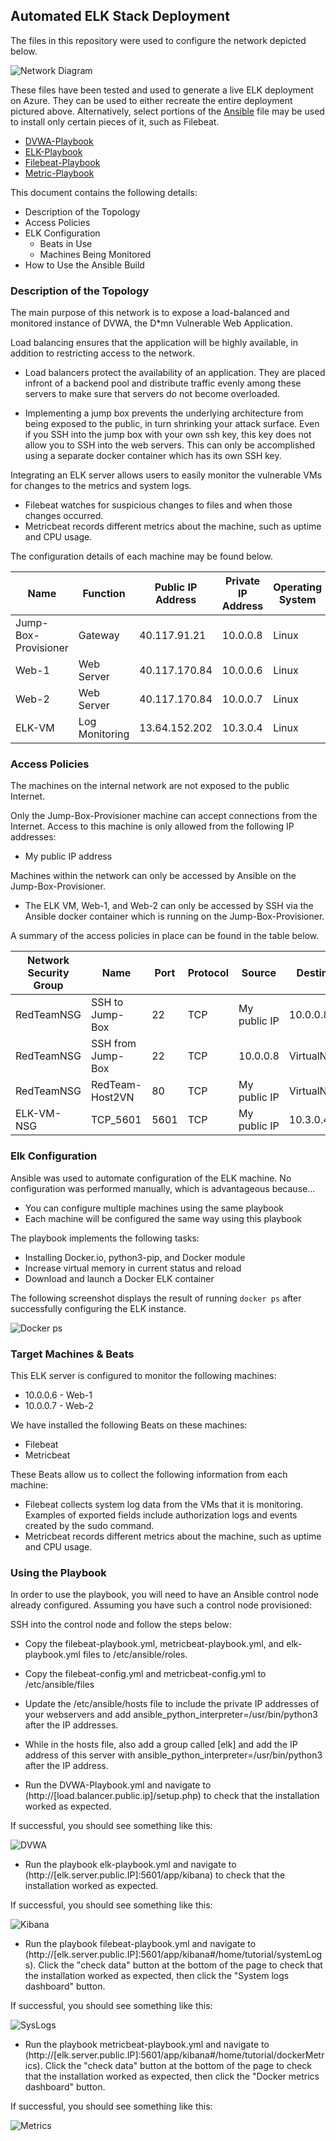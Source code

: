 ## Automated ELK Stack Deployment

The files in this repository were used to configure the network depicted below.

![Network Diagram](https://github.com/arice1606/Cybersecurity-Project-One/blob/main/Diagrams/Elk%20Azure%20Network%20Diagram.drawio.png)

These files have been tested and used to generate a live ELK deployment on Azure. They can be used to either recreate the entire deployment pictured above. Alternatively, select portions of the [Ansible](https://github.com/arice1606/Cybersecurity-Project-One/tree/main/Ansible) file may be used to install only certain pieces of it, such as Filebeat.

  - [DVWA-Playbook](https://github.com/arice1606/Cybersecurity-Project-One/blob/main/Ansible/DVWA-Playbook.yml)
  - [ELK-Playbook](https://github.com/arice1606/Cybersecurity-Project-One/blob/main/Ansible/elk-playbook.yml)
  - [Filebeat-Playbook](https://github.com/arice1606/Cybersecurity-Project-One/blob/main/Ansible/filebeat-playbook.yml)
  - [Metric-Playbook](https://github.com/arice1606/Cybersecurity-Project-One/blob/main/Ansible/metricbeat-playbook.yml)

This document contains the following details:
- Description of the Topology
- Access Policies
- ELK Configuration
  - Beats in Use
  - Machines Being Monitored
- How to Use the Ansible Build

### Description of the Topology

The main purpose of this network is to expose a load-balanced and monitored instance of DVWA, the D*mn Vulnerable Web Application.

Load balancing ensures that the application will be highly available, in addition to restricting access to the network.
- Load balancers protect the availability of an application. They are placed infront of a backend pool and distribute traffic evenly among these servers to make sure that servers do not become overloaded. 

- Implementing a jump box prevents the underlying architecture from being exposed to the public, in turn shrinking your attack surface. Even if you SSH into the jump box with your own ssh key, this key does not allow you to SSH into the web servers. This can only be accomplished using a separate docker container which has its own SSH key.

Integrating an ELK server allows users to easily monitor the vulnerable VMs for changes to the metrics and system logs.
- Filebeat watches for suspicious changes to files and when those changes occurred.
- Metricbeat records different metrics about the machine, such as uptime and CPU usage.

The configuration details of each machine may be found below.

| Name                 | Function       | Public IP Address | Private IP Address | Operating System |
|----------------------|----------------|-------------------|--------------------|------------------|
| Jump-Box-Provisioner | Gateway        | 40.117.91.21      | 10.0.0.8           | Linux            |
| Web-1                | Web Server     | 40.117.170.84     | 10.0.0.6           | Linux            |
| Web-2                | Web Server     | 40.117.170.84     | 10.0.0.7           | Linux            |
| ELK-VM               | Log Monitoring | 13.64.152.202     | 10.3.0.4           | Linux            |

### Access Policies

The machines on the internal network are not exposed to the public Internet. 

Only the Jump-Box-Provisioner machine can accept connections from the Internet. Access to this machine is only allowed from the following IP addresses:
- My public IP address

Machines within the network can only be accessed by Ansible on the Jump-Box-Provisioner.
- The ELK VM, Web-1, and Web-2 can only be accessed by SSH via the Ansible docker container which is running on the Jump-Box-Provisioner.

A summary of the access policies in place can be found in the table below.

| Network Security Group | Name              | Port | Protocol | Source       | Destination    |
|------------------------|-------------------|------|----------|--------------|----------------|
| RedTeamNSG             | SSH to Jump-Box   | 22   | TCP      | My public IP | 10.0.0.8       |
| RedTeamNSG             | SSH from Jump-Box | 22   | TCP      | 10.0.0.8     | VirtualNetwork |
| RedTeamNSG             | RedTeam-Host2VN   | 80   | TCP      | My public IP | VirtualNetwork |
| ELK-VM-NSG             | TCP_5601          | 5601 | TCP      | My public IP | 10.3.0.4       |

### Elk Configuration

Ansible was used to automate configuration of the ELK machine. No configuration was performed manually, which is advantageous because...
- You can configure multiple machines using the same playbook
- Each machine will be configured the same way using this playbook

The playbook implements the following tasks:
- Installing Docker.io, python3-pip, and Docker module
- Increase virtual memory in current status and reload
- Download and launch a Docker ELK container

The following screenshot displays the result of running `docker ps` after successfully configuring the ELK instance.

![Docker ps](https://github.com/arice1606/Cybersecurity-Project-One/blob/main/Images/Elk%20docker%20ps.png)

### Target Machines & Beats
This ELK server is configured to monitor the following machines:
- 10.0.0.6 - Web-1
- 10.0.0.7 - Web-2

We have installed the following Beats on these machines:
- Filebeat
- Metricbeat

These Beats allow us to collect the following information from each machine:
- Filebeat collects system log data from the VMs that it is monitoring. Examples of exported fields include authorization logs and events created by the sudo command. 
- Metricbeat records different metrics about the machine, such as uptime and CPU usage.

### Using the Playbook
In order to use the playbook, you will need to have an Ansible control node already configured. Assuming you have such a control node provisioned: 

SSH into the control node and follow the steps below:
- Copy the filebeat-playbook.yml, metricbeat-playbook.yml, and elk-playbook.yml files to /etc/ansible/roles.
- Copy the filebeat-config.yml and metricbeat-config.yml to /etc/ansible/files
- Update the /etc/ansible/hosts file to include the private IP addresses of your webservers and add ansible_python_interpreter=/usr/bin/python3 after the IP addresses.
- While in the hosts file, also add a group called [elk] and add the IP address of this server with ansible_python_interpreter=/usr/bin/python3 after the IP address. 


- Run the DVWA-Playbook.yml and navigate to (http://[load.balancer.public.ip]/setup.php) to check that the installation worked as expected.

If successful, you should see something like this:

![DVWA](https://github.com/arice1606/Cybersecurity-Project-One/blob/main/Images/DVWA.png)

- Run the playbook elk-playbook.yml and navigate to (http://[elk.server.public.IP]:5601/app/kibana) to check that the installation worked as expected.

If successful, you should see something like this:

![Kibana](https://github.com/arice1606/Cybersecurity-Project-One/blob/main/Images/Kibana%20Home.png)

- Run the playbook filebeat-playbook.yml and navigate to (http://[elk.server.public.IP]:5601/app/kibana#/home/tutorial/systemLogs). Click the "check data" button at the bottom of the page to check that the installation worked as expected, then click the "System logs dashboard" button.

If successful, you should see something like this:

![SysLogs](https://github.com/arice1606/Cybersecurity-Project-One/blob/main/Images/Kibana%20Filebeat%20Dashboard.png)

- Run the playbook metricbeat-playbook.yml and navigate to (http://[elk.server.public.IP]:5601/app/kibana#/home/tutorial/dockerMetrics). Click the "check data" button at the bottom of the page to check that the installation worked as expected, then click the "Docker metrics dashboard" button.

If successful, you should see something like this:

![Metrics](https://github.com/arice1606/Cybersecurity-Project-One/blob/main/Images/Kibana%20Metricbeat%20Dashboard.png)
